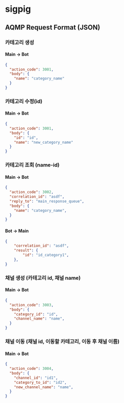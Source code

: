 # sigpig

## AQMP Request Format (JSON)

### 카테고리 생성

#### Main -> Bot

```json
{
  "action_code": 3001,
  "body": {
    "name": "category_name"
  }
}
```

### 카테고리 수정(id)

#### Main -> Bot

```json
{
  "action_code": 3001,
  "body": {
    "id": "id",
    "name": "new_category_name"
  }
}
```


### 카테고리 조회 (name-id)

#### Main -> Bot

```json
{
  "action_code": 3002,
  "correlation_id": "asdf",
  "reply_to": "main_response_queue",
  "body": {
    "name": "category_name",
  }
}
```

#### Bot -> Main

```json
{
    "correlation_id": "asdf",
    "result": {
        "id": "id_category1",
    },
}
```


### 채널 생성 (카테고리 id, 채널 name)

#### Main -> Bot

```json
{
  "action_code": 3003,
  "body": {
    "category_id": "id",
    "channel_name": "name",
  }
}
```

### 채널 이동 (채널 id, 이동할 카테고리, 이동 후 채널 이름)

#### Main -> Bot

```json
{
  "action_code": 3004,
  "body": {
    "channel_id": "id1",
    "category_to_id": "id2",
    "new_channel_name": "name",
  }
}
```

